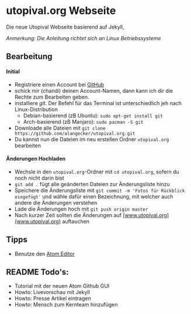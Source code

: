 
# utopival.org Webseite
Die neue Utopival Webseite basierend auf Jekyll,

_Anmerkung: Die Anleitung richtet sich an Linux Betriebssysteme_
## Bearbeitung
#### Initial
- Registriere einen Account bei [GitHub](github.com)
- schick mir (chandi) deinen Account-Namen, dann kann ich dir die Rechte zum Bearbeiten geben.
- installiere _git_. Der Befehl für das Terminal ist unterschiedlich jeh nach Linux-Distribution
  - Debian-basierend (zB Ubuntu): `sudo apt-get install git`
  - Arch-basierend (zB Manjaro): `sudo pacman -S git`
- Downloade alle Dateien mit `git clone https://github.com/alangecker/utopival.org.git`
- Du kannst nun die Dateien im neu erstellen Ordner `utopival.org` bearbeiten

#### Änderungen Hochladen
- Wechsle in den `utopival.org`-Ordner mit `cd utopival.org`, sofern du noch nicht darin bist
- `git add .` fügt alle geänderten Dateien zur Änderungsliste hinzu
- Speichere die Änderungsliste mit `git commit -m 'Fotos für Rückblick eingefügt'` und wähle dafür einen Bezeichnung, mit welcher auch andere die Änderungen verstehen
- Lade die Änderungen hoch mit `git push origin master`
- Nach kurzer Zeit sollten die Änderungen auf [www.utopival.org](www.utopival.org) auftauchen

## Tipps
- Benutze den [Atom Editor](https://atom.io/)

## README Todo's:
- Tutorial mit der neuen Atom Github GUI
- Howto: Livevorschau mit Jekyll
- Howto: Presse Artikel eintragen
- Howto: Mensch zum Kernteam hinzufügen

